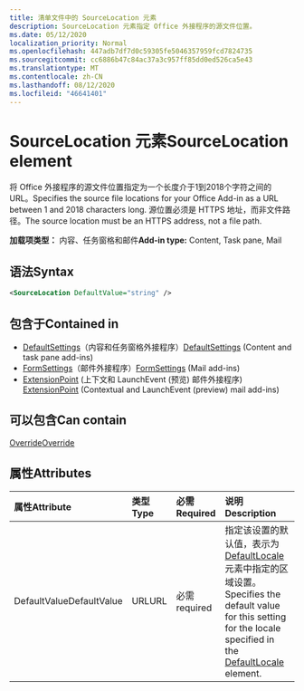```yaml
---
title: 清单文件中的 SourceLocation 元素
description: SourceLocation 元素指定 Office 外接程序的源文件位置。
ms.date: 05/12/2020
localization_priority: Normal
ms.openlocfilehash: 447adb7df7d0c59305fe5046357959fcd7824735
ms.sourcegitcommit: cc6886b47c84ac37a3c957ff85dd0ed526ca5e43
ms.translationtype: MT
ms.contentlocale: zh-CN
ms.lasthandoff: 08/12/2020
ms.locfileid: "46641401"
---
```

# <a name="sourcelocation-element"></a><span data-ttu-id="d4079-103">SourceLocation 元素</span><span class="sxs-lookup"><span data-stu-id="d4079-103">SourceLocation element</span></span>

<span data-ttu-id="d4079-104">将 Office 外接程序的源文件位置指定为一个长度介于1到2018个字符之间的 URL。</span><span class="sxs-lookup"><span data-stu-id="d4079-104">Specifies the source file locations for your Office Add-in as a URL between 1 and 2018 characters long.</span></span> <span data-ttu-id="d4079-105">源位置必须是 HTTPS 地址，而非文件路径。</span><span class="sxs-lookup"><span data-stu-id="d4079-105">The source location must be an HTTPS address, not a file path.</span></span>

<span data-ttu-id="d4079-106">**加载项类型：** 内容、任务窗格和邮件</span><span class="sxs-lookup"><span data-stu-id="d4079-106">**Add-in type:** Content, Task pane, Mail</span></span>

## <a name="syntax"></a><span data-ttu-id="d4079-107">语法</span><span class="sxs-lookup"><span data-stu-id="d4079-107">Syntax</span></span>

```XML
<SourceLocation DefaultValue="string" />
```

## <a name="contained-in"></a><span data-ttu-id="d4079-108">包含于</span><span class="sxs-lookup"><span data-stu-id="d4079-108">Contained in</span></span>

- <span data-ttu-id="d4079-109">[DefaultSettings](defaultsettings.md)（内容和任务窗格外接程序）</span><span class="sxs-lookup"><span data-stu-id="d4079-109">[DefaultSettings](defaultsettings.md) (Content and task pane add-ins)</span></span>
- <span data-ttu-id="d4079-110">[FormSettings](formsettings.md)（邮件外接程序）</span><span class="sxs-lookup"><span data-stu-id="d4079-110">[FormSettings](formsettings.md) (Mail add-ins)</span></span>
- <span data-ttu-id="d4079-111">[ExtensionPoint](extensionpoint.md) (上下文和 LaunchEvent (预览) 邮件外接程序) </span><span class="sxs-lookup"><span data-stu-id="d4079-111">[ExtensionPoint](extensionpoint.md) (Contextual and LaunchEvent (preview) mail add-ins)</span></span>

## <a name="can-contain"></a><span data-ttu-id="d4079-112">可以包含</span><span class="sxs-lookup"><span data-stu-id="d4079-112">Can contain</span></span>

[<span data-ttu-id="d4079-113">Override</span><span class="sxs-lookup"><span data-stu-id="d4079-113">Override</span></span>](override.md)

## <a name="attributes"></a><span data-ttu-id="d4079-114">属性</span><span class="sxs-lookup"><span data-stu-id="d4079-114">Attributes</span></span>

|<span data-ttu-id="d4079-115">属性</span><span class="sxs-lookup"><span data-stu-id="d4079-115">Attribute</span></span>|<span data-ttu-id="d4079-116">类型</span><span class="sxs-lookup"><span data-stu-id="d4079-116">Type</span></span>|<span data-ttu-id="d4079-117">必需</span><span class="sxs-lookup"><span data-stu-id="d4079-117">Required</span></span>|<span data-ttu-id="d4079-118">说明</span><span class="sxs-lookup"><span data-stu-id="d4079-118">Description</span></span>|
|:-----|:-----|:-----|:-----|
|<span data-ttu-id="d4079-119">DefaultValue</span><span class="sxs-lookup"><span data-stu-id="d4079-119">DefaultValue</span></span>|<span data-ttu-id="d4079-120">URL</span><span class="sxs-lookup"><span data-stu-id="d4079-120">URL</span></span>|<span data-ttu-id="d4079-121">必需</span><span class="sxs-lookup"><span data-stu-id="d4079-121">required</span></span>|<span data-ttu-id="d4079-122">指定该设置的默认值，表示为 [DefaultLocale](defaultlocale.md) 元素中指定的区域设置。</span><span class="sxs-lookup"><span data-stu-id="d4079-122">Specifies the default value for this setting for the locale specified in the [DefaultLocale](defaultlocale.md) element.</span></span>|
